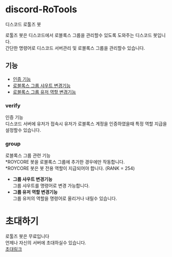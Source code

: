 # discord-RoTools
디스코드 로툴즈 봇  

로툴즈 봇은 디스코드에서 로블록스 그룹을 관리할수 있도록 도와주는 디스코드 봇입니다.  
간단한 명령어로 디스코드 서버관리 및 로블록스 그룹을 관리할수 있습니다.  

## 기능
- [인증 기능](#verify)
- [로블록스 그룹 샤우트 변경기능](#group)
- [로블록스 그룹 유저 역할 변경기능](#group)

### verify
인증 기능  
디스코드 서버에 유저가 접속시 유저가 로블록스 계정을 인증하였을때 특정 역할 지급을 설정할수 있습니다.

### group
로블록스 그룹 관련 기능  
*ROYCORE 봇을 로블록스 그룹에 추가한 경우에만 작동합니다.  
*ROYCORE 봇은 봇 전용 역할이 지급되어야 합니다. (RANK = 254)  
  
- **그룹 샤우트 변경기능**  
    그룹 샤우트를 명령어로 변경 가능합니다.
- **그룹 유저 역할 변경기능**  
    그룹 유저의 역할을 명령어로 올리거나 내릴수 있습니다.

# 초대하기
로툴즈 봇은 무료입니다  
언제나 자신의 서버에 초대하실수 있습니다.  
[초대링크](https://discord.com/oauth2/authorize?client_id=880739887601557524&permissions=8&redirect_uri=http%3A%2F%2Fwww.rotools.kro.kr&response_type=code&scope=guilds.join%20guilds%20bot%20applications.commands)
